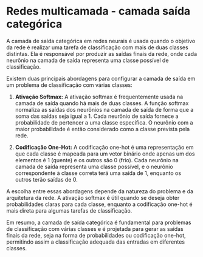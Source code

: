 # Redes multicamada - camada saída categórica

A camada de saída categórica em redes neurais é usada quando o objetivo da rede é realizar uma tarefa de classificação com mais de duas classes distintas. Ela é responsável por produzir as saídas finais da rede, onde cada neurônio na camada de saída representa uma classe possível de classificação.

Existem duas principais abordagens para configurar a camada de saída em um problema de classificação com várias classes:

1. **Ativação Softmax:** A ativação softmax é frequentemente usada na camada de saída quando há mais de duas classes. A função softmax normaliza as saídas dos neurônios na camada de saída de forma que a soma das saídas seja igual a 1. Cada neurônio de saída fornece a probabilidade de pertencer a uma classe específica. O neurônio com a maior probabilidade é então considerado como a classe prevista pela rede.

2. **Codificação One-Hot:** A codificação one-hot é uma representação em que cada classe é mapeada para um vetor binário onde apenas um dos elementos é 1 (quente) e os outros são 0 (frio). Cada neurônio na camada de saída representa uma classe possível, e o neurônio correspondente à classe correta terá uma saída de 1, enquanto os outros terão saídas de 0.

A escolha entre essas abordagens depende da natureza do problema e da arquitetura da rede. A ativação softmax é útil quando se deseja obter probabilidades claras para cada classe, enquanto a codificação one-hot é mais direta para algumas tarefas de classificação.

Em resumo, a camada de saída categórica é fundamental para problemas de classificação com várias classes e é projetada para gerar as saídas finais da rede, seja na forma de probabilidades ou codificação one-hot, permitindo assim a classificação adequada das entradas em diferentes classes.
